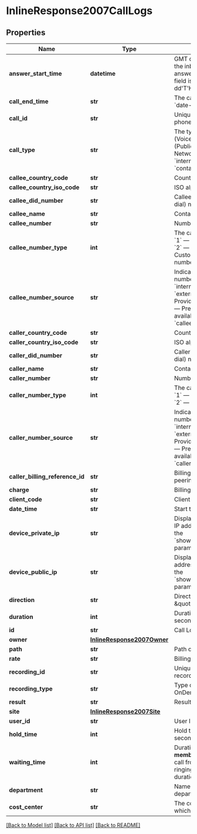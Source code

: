 # InlineResponse2007CallLogs

## Properties
Name | Type | Description | Notes
------------ | ------------- | ------------- | -------------
**answer_start_time** | **datetime** | GMT date and time at which the inbound call was answered. The value of this field is in &#x60;yyyy-MM-dd&#x27;T&#x27;HH:mm:ss&#x27;Z&#x27;&#x60; format.    | [optional] 
**call_end_time** | **str** | The call end time in GMT &#x60;date-time&#x60; format. | [optional] 
**call_id** | **str** | Unique identifier of the phone call. | [optional] 
**call_type** | **str** | The type of call: * &#x60;voip&#x60; (Voice over IP) * &#x60;pstn&#x60; (Public Switched Telephone Network) * &#x60;tollfree&#x60; * &#x60;international&#x60; * &#x60;contactCenter&#x60; | [optional] 
**callee_country_code** | **str** | Country calling code. | [optional] 
**callee_country_iso_code** | **str** | ISO alpha2 country code. | [optional] 
**callee_did_number** | **str** | Callee&#x27;s DID (direct inward dial) number in e164 format. | [optional] 
**callee_name** | **str** | Contact name of callee | [optional] 
**callee_number** | **str** | Number of callee | [optional] 
**callee_number_type** | **int** | The callee&#x27;s number type: * &#x60;1&#x60; — Extension number. * &#x60;2&#x60; — Phone number. * &#x60;3&#x60; — Customized emergency number. | [optional] 
**callee_number_source** | **str** | Indicates where the phone number comes from: * &#x60;internal&#x60; — ZP native. * &#x60;external&#x60; — BYOC or Provider Exchange. * &#x60;byop&#x60; — Premise peering. Not available when &#x60;callee_number_type &#x3D; 1&#x60;. | [optional] 
**caller_country_code** | **str** | Country calling code. | [optional] 
**caller_country_iso_code** | **str** | ISO alpha2 country code. | [optional] 
**caller_did_number** | **str** | Caller&#x27;s DID (direct inward dial) number in e164 format. | [optional] 
**caller_name** | **str** | Contact name of caller | [optional] 
**caller_number** | **str** | Number of caller | [optional] 
**caller_number_type** | **int** | The caller&#x27;s number type:  * &#x60;1&#x60; — Extension number.  * &#x60;2&#x60; — Phone number. | [optional] 
**caller_number_source** | **str** | Indicates where the phone number comes from: * &#x60;internal&#x60; — ZP native. * &#x60;external&#x60; — BYOC or Provider Exchange. * &#x60;byop&#x60; — Premise peering. Not available when &#x60;caller_number_type &#x3D; 1&#x60;. | [optional] 
**caller_billing_reference_id** | **str** | Billing reference ID (for peering phone numbers). | [optional] 
**charge** | **str** | Billing charge for the call. | [optional] 
**client_code** | **str** | Client code. | [optional] 
**date_time** | **str** | Start time of the call | [optional] 
**device_private_ip** | **str** | Display the device&#x27;s private IP address if the account has the &#x60;show_device_ip_for_call_log&#x60; parameter set to &#x60;enabled&#x60;. | [optional] 
**device_public_ip** | **str** | Display the device&#x27;s public IP address if the account has the &#x60;show_device_ip_for_call_log&#x60; parameter set to &#x60;enabled&#x60;. | [optional] 
**direction** | **str** | Direction of the call. \&quot;inbound\&quot; | \&quot;outbound\&quot; | [optional] 
**duration** | **int** | Duration of the call in seconds. | [optional] 
**id** | **str** | Call Log ID | [optional] 
**owner** | [**InlineResponse2007Owner**](InlineResponse2007Owner.md) |  | [optional] 
**path** | **str** | Path of the call.  | [optional] 
**rate** | **str** | Billing rate for the call. | [optional] 
**recording_id** | **str** | Unique identifier of the call recording. | [optional] 
**recording_type** | **str** | Type of call recording:  &#x60;1&#x60; OnDemand  &#x60;2&#x60; Automatic | [optional] 
**result** | **str** | Result of the call: &#x60;Missed&#x60; | &#x60;Voicemail&#x60; | &#x60;Call connected&#x60; | &#x60;Rejected&#x60; | &#x60;Blocked&#x60;| &#x60;Busy&#x60;| &#x60;Wrong Number&#x60;| &#x60;No Answer&#x60;| &#x60;International Disabled&#x60;| &#x60;Internal Error&#x60;| &#x60;Call failed&#x60; | &#x60;Restricted Number&#x60;| &#x60;Call Cancel&#x60; | &#x60;Message&#x60;| &#x60;Answered by Other Member&#x60; | &#x60;Call Cancelled&#x60; | &#x60;Park&#x60; | &#x60;Parked&#x60; | &#x60;Blocked by non-GAL&#x60; |  &#x60;Blocked by info-Barriers&#x60; | &#x60;Recording Failure&#x60;| &#x60;Recorded&#x60;| &#x60;Auto Recorded&#x60;. | [optional] 
**site** | [**InlineResponse2007Site**](InlineResponse2007Site.md) |  | [optional] 
**user_id** | **str** | User ID of the call log owner. | [optional] 
**hold_time** | **int** | Hold time during a call in seconds. | [optional] 
**waiting_time** | **int** | Duration that a  **call queue member** takes to answer a call from the time it started ringing. The value of the duration is in seconds.     | [optional] 
**department** | **str** | Name of the user&#x27;s department. | [optional] 
**cost_center** | **str** | The cost center name to which a user belongs. | [optional] 

[[Back to Model list]](../README.md#documentation-for-models) [[Back to API list]](../README.md#documentation-for-api-endpoints) [[Back to README]](../README.md)

